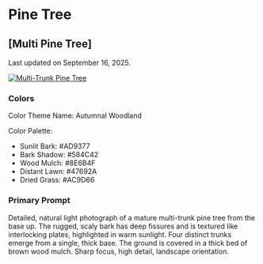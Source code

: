 # Pine Tree

## [Multi Pine Tree]

Last updated on September 16, 2025.

[![Multi-Trunk Pine Tree](https://i.ibb.co/FkTNPLKm/Multi-Trunk-Pine-Tree.jpg)](https://ibb.co/WNJqT46G)

### Colors

Color Theme Name: Autumnal Woodland

Color Palette:

- Sunlit Bark: #AD9377
- Bark Shadow: #584C42
- Wood Mulch: #8E6B4F
- Distant Lawn: #47692A
- Dried Grass: #AC9D66

### Primary Prompt

Detailed, natural light photograph of a mature multi-trunk pine tree from the base up. The rugged, scaly bark has deep fissures and is textured like interlocking plates, highlighted in warm sunlight. Four distinct trunks emerge from a single, thick base. The ground is covered in a thick bed of brown wood mulch. Sharp focus, high detail, landscape orientation.